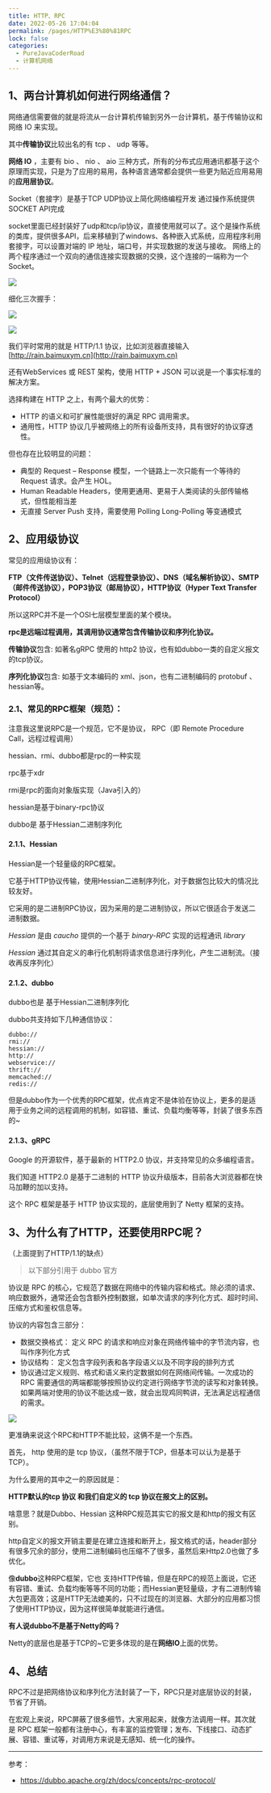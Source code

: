 ```yaml
---
title: HTTP、RPC
date: 2022-05-26 17:04:04
permalink: /pages/HTTP%E3%80%81RPC
lock: false
categories: 
  - PureJavaCoderRoad
  - 计算机网络
---
```

## 1、两台计算机如何进行网络通信？

网络通信需要做的就是将流从一台计算机传输到另外一台计算机，基于传输协议和网络 IO 来实现。

其中**传输协议**比较出名的有 tcp 、 udp 等等。

**网络 IO** ，主要有 bio 、 nio 、 aio 三种方式，所有的分布式应用通讯都基于这个原理而实现，只是为了应用的易用，各种语言通常都会提供一些更为贴近应用易用的**应用层协议**。

Socket（套接字）是基于TCP UDP协议上简化网络编程开发 通过操作系统提供SOCKET API完成

socket里面已经封装好了udp和tcp/ip协议，直接使用就可以了。这个是操作系统的类库，提供很多API，后来移植到了windows、各种嵌入式系统，应用程序利用套接字，可以设置对端的 IP 地址，端口号，并实现数据的发送与接收。 网络上的两个程序通过一个双向的通信连接实现数据的交换，这个连接的一端称为一个 Socket。

![](https://cdn.jsdelivr.net/gh/DogerRain/image@main/img-20210401/image-20210604110816912.png)

细化三次握手：

![](https://cdn.jsdelivr.net/gh/DogerRain/image@main/img-20210401/image-20210604110851885.png)

![](https://cdn.jsdelivr.net/gh/DogerRain/image@main/img-20210401/image-20210604110841217.png)

我们平时常用的就是 HTTP/1.1 协议，比如浏览器直接输入[http://rain.baimuxym.cn](http://rain.baimuxym.cn)



还有WebServices 或 REST 架构，使用 HTTP + JSON 可以说是一个事实标准的解决方案。

选择构建在 HTTP 之上，有两个最大的优势：

- HTTP 的语义和可扩展性能很好的满足 RPC 调用需求。
- 通用性，HTTP 协议几乎被网络上的所有设备所支持，具有很好的协议穿透性。

但也存在比较明显的问题：

- 典型的 Request – Response 模型，一个链路上一次只能有一个等待的 Request 请求。会产生 HOL。
- Human Readable Headers，使用更通用、更易于人类阅读的头部传输格式，但性能相当差
- 无直接 Server Push 支持，需要使用 Polling Long-Polling 等变通模式

## 2、应用级协议

常见的应用级协议有：

**FTP（文件传送协议）、Telnet（远程登录协议）、DNS（域名解析协议）、SMTP（邮件传送协议），POP3协议（邮局协议），HTTP协议（Hyper Text Transfer Protocol）**

所以这RPC并不是一个OSI七层模型里面的某个模块。

**rpc是远端过程调用，其调用协议通常包含传输协议和序列化协议。**

**传输协议**包含: 如著名gRPC 使用的 http2 协议，也有如dubbo一类的自定义报文的tcp协议。

**序列化协议**包含: 如基于文本编码的 xml、json，也有二进制编码的 protobuf 、hessian等。



### 2.1、常见的RPC框架（规范）：

注意我这里说RPC是一个规范，它不是协议， RPC（即 Remote Procedure Call，远程过程调用）

hessian、rmi、dubbo都是rpc的一种实现

rpc基于xdr

rmi是rpc的面向对象版实现（Java引入的）

hessian是基于binary-rpc协议

dubbo是 基于Hessian二进制序列化

#### 2.1.1、Hessian

Hessian是一个轻量级的RPC框架。

它基于HTTP协议传输，使用Hessian二进制序列化，对于数据包比较大的情况比较友好。

它采用的是二进制RPC协议，因为采用的是二进制协议，所以它很适合于发送二进制数据。

*Hessian* 是由 *caucho* 提供的一个基于 *binary-RPC* 实现的远程通讯 *library* 

*Hessian* 通过其自定义的串行化机制将请求信息进行序列化，产生二进制流。（接收再反序列化）



#### 2.1.2、dubbo

dubbo也是 基于Hessian二进制序列化

dubbo共支持如下几种通信协议：

```
dubbo://
rmi://
hessian://
http://
webservice://
thrift://
memcached://
redis://
```

但是dubbo作为一个优秀的RPC框架，优点肯定不是体验在协议上，更多的是适用于业务之间的远程调用的机制，如容错、重试、负载均衡等等，封装了很多东西的~

#### 2.1.3、gRPC

Google 的开源软件，基于最新的 HTTP2.0 协议，并支持常见的众多编程语言。

我们知道 HTTP2.0 是基于二进制的 HTTP 协议升级版本，目前各大浏览器都在快马加鞭的加以支持。

这个 RPC 框架是基于 HTTP 协议实现的，底层使用到了 Netty 框架的支持。



## 3、为什么有了HTTP，还要使用RPC呢？

（上面提到了HTTP/1.1的缺点）

> 以下部分引用于 dubbo 官方

协议是 RPC 的核心，它规范了数据在网络中的传输内容和格式。除必须的请求、响应数据外，通常还会包含额外控制数据，如单次请求的序列化方式、超时时间、压缩方式和鉴权信息等。

协议的内容包含三部分：

- 数据交换格式： 定义 RPC 的请求和响应对象在网络传输中的字节流内容，也叫作序列化方式
- 协议结构： 定义包含字段列表和各字段语义以及不同字段的排列方式
- 协议通过定义规则、格式和语义来约定数据如何在网络间传输。一次成功的 RPC 需要通信的两端都能够按照协议约定进行网络字节流的读写和对象转换。如果两端对使用的协议不能达成一致，就会出现鸡同鸭讲，无法满足远程通信的需求。

![](https://dubbo.apache.org/imgs/v3/concepts/triple-protocol.png)



更准确来说这个RPC和HTTP不能比较，这俩不是一个东西。

首先， http 使用的是 tcp 协议，（虽然不限于TCP，但基本可以认为是基于 TCP）。

为什么要用的其中之一的原因就是：

 **HTTP默认的tcp 协议 和我们自定义的 tcp 协议在报文上的区别。**

啥意思？就是Dubbo、Hessian 这种RPC规范其实它的报文是和http的报文有区别。

http自定义的报文开销主要是在建立连接和断开上，报文格式的话，header部分有很多冗余的部分，使用二进制编码也压缩不了很多，虽然后来Http2.0也做了多优化。

像**dubbo**这种RPC框架，它也 支持HTTP传输，但是在RPC的规范上面说，它还有容错、重试、负载均衡等等不同的功能；而Hessian更轻量级，才有二进制传输大包更高效；这是HTTP无法媲美的，只不过现在的浏览器、大部分的应用都习惯了使用HTTP协议，因为这样很简单就能进行通信。

**有人说dubbo不是基于Netty的吗？**

Netty的底层也是基于TCP的~它更多体现的是在**网络IO**上面的优势。

## 4、总结

RPC不过是把网络协议和序列化方法封装了一下，RPC只是对底层协议的封装，节省了开销。

在宏观上来说，RPC屏蔽了很多细节，大家用起来，就像方法调用一样。其次就是 RPC 框架一般都有注册中心，有丰富的监控管理；发布、下线接口、动态扩展、容错、重试等，对调用方来说是无感知、统一化的操作。



---

参考：

- https://dubbo.apache.org/zh/docs/concepts/rpc-protocol/